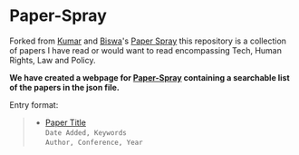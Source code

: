 # Paper-Spray

Forked from [Kumar](https://github.com/kumarkrishna) and
[Biswa](https://github.com/biswajitsc)'s [Paper Spray](https://github.com/kumarkrishna/paper-spray) this repository is a collection of papers I have read or would want to read encompassing Tech, Human Rights, Law and Policy.

__We have created a webpage for [Paper-Spray](https://hargup.in/paper-spray.html) containing a searchable list of the papers in the json file.__

Entry format:
> * <a href="link">Paper Title</a>  
> ```Date Added, Keywords```  
> ```Author, Conference, Year```

<!---
CLI for adding papers :
* Add ```$paperspraypath``` as environment variable for path to the github repository.
```sh
export paperspraypath=/path/to/github/repository
```
* Add an alias to .bashrc / .bash_profile to directly add papers from any folder through terminal :D .
```sh
alias spray-papers="bash $paperspraypath/scripts/add_papers.sh"
```
 * Use ```spray-papers``` as terminal command.
-->

